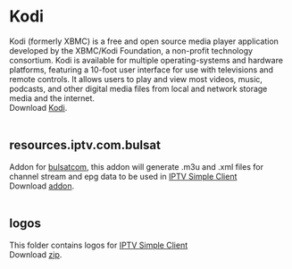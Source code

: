 # Kodi
Kodi (formerly XBMC) is a free and open source media player application developed by the XBMC/Kodi Foundation, a non-profit technology consortium. Kodi is available for multiple operating-systems and hardware platforms, featuring a 10-foot user interface for use with televisions and remote controls. It allows users to play and view most videos, music, podcasts, and other digital media files from local and network storage media and the internet.
<br />
Download [Kodi](https://kodi.tv).
<br /><br />

## resources.iptv.com.bulsat
Addon for [bulsatcom](www.bulsat.com), this addon will generate .m3u and .xml files for channel stream and epg data to be used in [IPTV Simple Client](http://kodi.wiki/view/Add-on:IPTV_Simple_Client)
<br />
Download [addon](https://github.com/vastril4o/kodi/raw/master/resources.iptv.com.bulsat.zip).
<br /><br />

## logos
This folder contains logos for [IPTV Simple Client](http://kodi.wiki/view/Add-on:IPTV_Simple_Client)
<br />
Download [zip](https://github.com/vastril4o/kodi/raw/master/logos_256.zip).
<br /><br />
